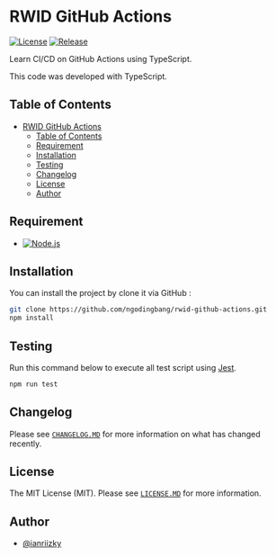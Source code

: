 # RWID GitHub Actions

[![License](https://badgen.net/github/license/ngodingbang/rwid-github-actions "License")](LICENSE.md)
[![Release](https://badgen.net/github/release/ngodingbang/rwid-github-actions "Release")](https://github.com/ngodingbang/rwid-github-actions/releases)

Learn CI/CD on GitHub Actions using TypeScript.

This code was developed with TypeScript.

## Table of Contents

- [RWID GitHub Actions](#rwid-github-actions)
  - [Table of Contents](#table-of-contents)
  - [Requirement](#requirement)
  - [Installation](#installation)
  - [Testing](#testing)
  - [Changelog](#changelog)
  - [License](#license)
  - [Author](#author)

## Requirement

- [![Node.js](https://img.shields.io/badge/Node.js%20^22.11.0-43853D?logo=node.js&logoColor=white "Node.js")](https://nodejs.org)

## Installation

You can install the project by clone it via GitHub :

```bash
git clone https://github.com/ngodingbang/rwid-github-actions.git
npm install
```

## Testing

Run this command below to execute all test script using [Jest](https://jestjs.io).

```bash
npm run test
```

## Changelog

Please see [`CHANGELOG.MD`](CHANGELOG.md) for more information on what has changed recently.

## License

The MIT License (MIT). Please see [`LICENSE.MD`](LICENSE.md) for more information.

## Author

- [@ianriizky](https://github.com/ianriizky)
